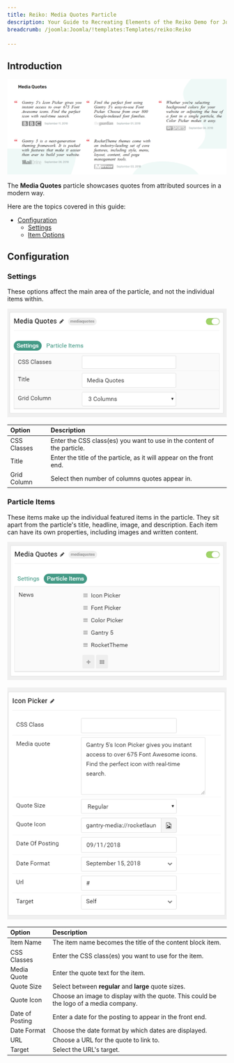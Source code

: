 ```yaml
---
title: Reiko: Media Quotes Particle
description: Your Guide to Recreating Elements of the Reiko Demo for Joomla
breadcrumb: /joomla:Joomla/!templates:Templates/reiko:Reiko

---
```


## Introduction

![](assets/particle_mediaquotes1.png)

The **Media Quotes** particle showcases quotes from attributed sources in a modern way.

Here are the topics covered in this guide:

* [Configuration](#configuration)
    - [Settings](#settings)
    - [Item Options](#item-options)

## Configuration

### Settings 

These options affect the main area of the particle, and not the individual items within.

![](assets/particle_mediaquotes2.png)

| Option      | Description                                                             |
| :-----      | :-----                                                                  |
| CSS Classes | Enter the CSS class(es) you want to use in the content of the particle. |
| Title       | Enter the title of the particle, as it will appear on the front end.    |
| Grid Column | Select then number of columns quotes appear in.                         |

### Particle Items

These items make up the individual featured items in the particle. They sit apart from the particle's title, headline, image, and description. Each item can have its own properties, including images and written content.

![](assets/particle_mediaquotes3.png)

![](assets/particle_mediaquotes4.png)

| Option          | Description                                                                           |
| :-----          | :-----                                                                                |
| Item Name       | The item name becomes the title of the content block item.                            |
| CSS Classes     | Enter the CSS class(es) you want to use for the item.                                 |
| Media Quote     | Enter the quote text for the item.                                                    |
| Quote Size      | Select between **regular** and **large** quote sizes.                                 |
| Quote Icon      | Choose an image to display with the quote. This could be the logo of a media company. |
| Date of Posting | Enter a date for the posting to appear in the front end.                              |
| Date Format     | Choose the date format by which dates are displayed.                                  |
| URL             | Choose a URL for the quote to link to.                                                |
| Target          | Select the URL's target.                                                              |

